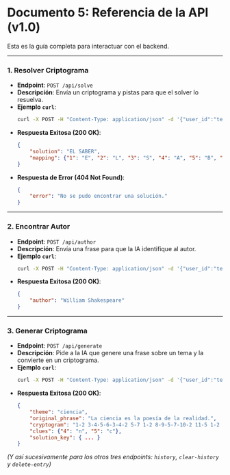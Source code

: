 # Documento 5: Referencia de la API (v1.0)

Esta es la guía completa para interactuar con el backend.

---
### 1. Resolver Criptograma
* **Endpoint**: `POST /api/solve`
* **Descripción**: Envía un criptograma y pistas para que el solver lo resuelva.
* **Ejemplo `curl`**:
    ```bash
    curl -X POST -H "Content-Type: application/json" -d '{"user_id":"test","cryptogram":"1-2 3-4-5-1-6","clues":{}}' http://localhost:8080/api/solve
    ```
* **Respuesta Exitosa (200 OK)**:
    ```json
    {
        "solution": "EL SABER",
        "mapping": {"1": "E", "2": "L", "3": "S", "4": "A", "5": "B", "6": "R"}
    }
    ```
* **Respuesta de Error (404 Not Found)**:
    ```json
    {
        "error": "No se pudo encontrar una solución."
    }
    ```

---
### 2. Encontrar Autor
* **Endpoint**: `POST /api/author`
* **Descripción**: Envía una frase para que la IA identifique al autor.
* **Ejemplo `curl`**:
    ```bash
    curl -X POST -H "Content-Type: application/json" -d '{"user_id":"test","phrase":"Ser o no ser, esa es la cuestión."}' http://localhost:8080/api/author
    ```
* **Respuesta Exitosa (200 OK)**:
    ```json
    {
        "author": "William Shakespeare"
    }
    ```

---
### 3. Generar Criptograma
* **Endpoint**: `POST /api/generate`
* **Descripción**: Pide a la IA que genere una frase sobre un tema y la convierte en un criptograma.
* **Ejemplo `curl`**:
    ```bash
    curl -X POST -H "Content-Type: application/json" -d '{"user_id":"test","theme":"ciencia"}' http://localhost:8080/api/generate
    ```
* **Respuesta Exitosa (200 OK)**:
    ```json
    {
        "theme": "ciencia",
        "original_phrase": "La ciencia es la poesía de la realidad.",
        "cryptogram": "1-2 3-4-5-6-3-4-2 5-7 1-2 8-9-5-7-10-2 11-5 1-2 12-5-2-1-4-5-2-11",
        "clues": {"4": "n", "5": "c"},
        "solution_key": { ... }
    }
    ```

*(Y así sucesivamente para los otros tres endpoints: `history`, `clear-history` y `delete-entry`)*